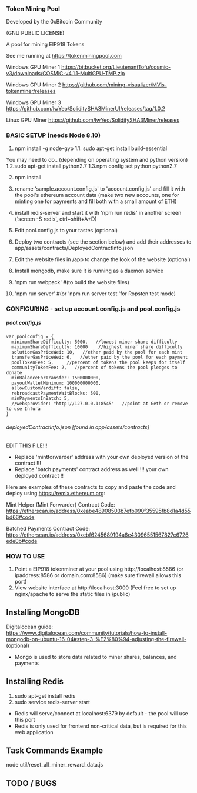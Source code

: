 ### Token Mining Pool  

Developed by the 0xBitcoin Community

(GNU PUBLIC LICENSE)

A pool for mining EIP918 Tokens

See me running at https://tokenminingpool.com


Windows GPU Miner 1
https://bitbucket.org/LieutenantTofu/cosmic-v3/downloads/COSMiC-v4.1.1-MultiGPU-TMP.zip

Windows GPU Miner 2
 https://github.com/mining-visualizer/MVis-tokenminer/releases

 Windows GPU Miner 3
 https://github.com/lwYeo/SoliditySHA3MinerUI/releases/tag/1.0.2

 Linux GPU Miner
 https://github.com/lwYeo/SoliditySHA3Miner/releases


### BASIC SETUP  (needs Node 8.10)
1. npm install -g node-gyp
1.1. sudo apt-get install build-essential

You may need to do.. (depending on operating system and python version)
1.2.sudo apt-get install python2.7
1.3.npm config set python python2.7

2. npm install

3. rename 'sample.account.config.js' to 'account.config.js' and fill it with the pool's ethereum account data (make two new accounts, one for minting one for payments and fill both with a small amount of ETH)

4. install redis-server and start it with 'npm run redis' in another screen ('screen -S redis', ctrl+shift+A+D)

5. Edit pool.config.js to your tastes (optional)

6. Deploy two contracts (see the section below) and add their addresses to app/assets/contracts/DeployedContractInfo.json

7. Edit the website files in /app  to change the look of the website (optional)
8. Install mongodb, make sure it is running as a daemon service
9. 'npm run webpack'  #(to build the website files)
10. 'npm run server' #(or 'npm run server test 'for Ropsten test mode)



### CONFIGURING  - set up  account.config.js and pool.config.js

##### pool.config.js

```
var poolconfig = {
  minimumShareDifficulty: 5000,   //lowest miner share difficulty
  maximumShareDifficulty: 10000    //highest miner share difficulty
  solutionGasPriceWei: 10,   //ether paid by the pool for each mint
  transferGasPriceWei: 6,   //ether paid by the pool for each payment
  poolTokenFee: 5,     //percent of tokens the pool keeps for itself
  communityTokenFee: 2,   //percent of tokens the pool pledges to donate
  minBalanceForTransfer: 1500000000,   
  payoutWalletMinimum: 100000000000,
  allowCustomVardiff: false,
  rebroadcastPaymentWaitBlocks: 500,
  minPaymentsInBatch: 5,
  //web3provider: "http://127.0.0.1:8545"   //point at Geth or remove to use Infura
}
```

###### deployedContractInfo.json    [found in app/assets/contracts]
EDIT THIS FILE!!!

* Replace 'mintforwarder' address with your own deployed version of the contract !!!
* Replace 'batch payments' contract address as well !!! your own deployed contract !!

Here are examples of these contracts to copy and paste the code and deploy using https://remix.ethereum.org:

Mint Helper (Mint Forwarder) Contract Code:
https://etherscan.io/address/0xeabe48908503b7efb090f35595fb8d1a4d55bd66#code

Batched Payments Contract Code:
https://etherscan.io/address/0xebf6245689194a6e43096551567827c6726ede0b#code


### HOW TO USE
1. Point a EIP918 tokenminer at your pool using http://localhost:8586  (or ipaddress:8586 or domain.com:8586)  (make sure firewall allows this port)
2. View website interface at http://localhost:3000 (Feel free to set up nginx/apache to serve the static files in /public)



## Installing MongoDB

Digitalocean guide:
https://www.digitalocean.com/community/tutorials/how-to-install-mongodb-on-ubuntu-16-04#step-3-%E2%80%94-adjusting-the-firewall-(optional)

 - Mongo is used to store data related to miner shares, balances, and payments


## Installing Redis  
  1. sudo apt-get install redis
  2. sudo service redis-server start

   - Redis will serve/connect at localhost:6379 by default - the pool will use this port
   - Redis is only used for frontend non-critical data, but is required for this web application



## Task Commands Example
node util/reset_all_miner_reward_data.js




## TODO / BUGS
